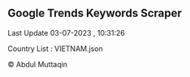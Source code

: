 

## Google Trends Keywords Scraper 
 
Last Update 03-07-2023 , 10:31:26

Country List :
VIETNAM.json



© Abdul Muttaqin 
